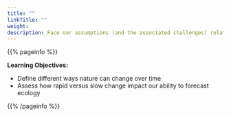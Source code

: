 ```yaml
---
title: ""
linkTitle: ""
weight:
description: Face our assumptions (and the associated challenges) related to how quickly nature changes
---
```


{{% pageinfo %}}

**Learning Objectives:**
* Define different ways nature can change over time 
* Assess how rapid versus slow change impact our ability to forecast ecology

{{% /pageinfo %}}

